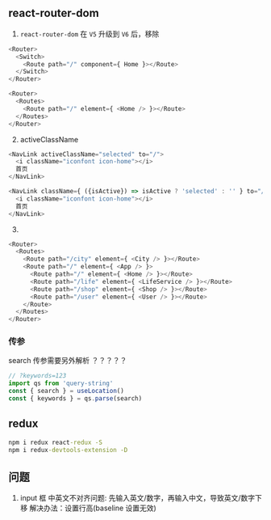 ## react-router-dom
1. `react-router-dom` 在 `V5` 升级到 `V6` 后，移除 <Switch>
```js
<Router>
  <Switch>
    <Route path="/" component={ Home }></Route>
  </Switch>
</Router>
```
```js
<Router>
  <Routes>
    <Route path="/" element={ <Home /> }></Route>
  </Routes>
</Router>
```

2. activeClassName
```js
<NavLink activeClassName="selected" to="/">
  <i className="iconfont icon-home"></i>
  首页
</NavLink> 
```
```js
<NavLink className={ ({isActive}) => isActive ? 'selected' : '' } to="/">
  <i className="iconfont icon-home"></i>
  首页
</NavLink> 
```

3. 
```js
<Router>
  <Routes>
    <Route path="/city" element={ <City /> }></Route>
    <Route path="/" element={ <App /> }>
      <Route path="/" element={ <Home /> }></Route>
      <Route path="/life" element={ <LifeService /> }></Route>
      <Route path="/shop" element={ <Shop /> }></Route>
      <Route path="/user" element={ <User /> }></Route>
    </Route>
  </Routes>
</Router>
```

### 传参
search 传参需要另外解析 ？？？？？
```js
// ?keywords=123
import qs from 'query-string'
const { search } = useLocation()
const { keywords } = qs.parse(search)
```

## redux
```cmd
npm i redux react-redux -S
npm i redux-devtools-extension -D
```

## 问题
1. input 框 中英文不对齐问题: 先输入英文/数字，再输入中文，导致英文/数字下移
解决办法：设置行高(baseline 设置无效)